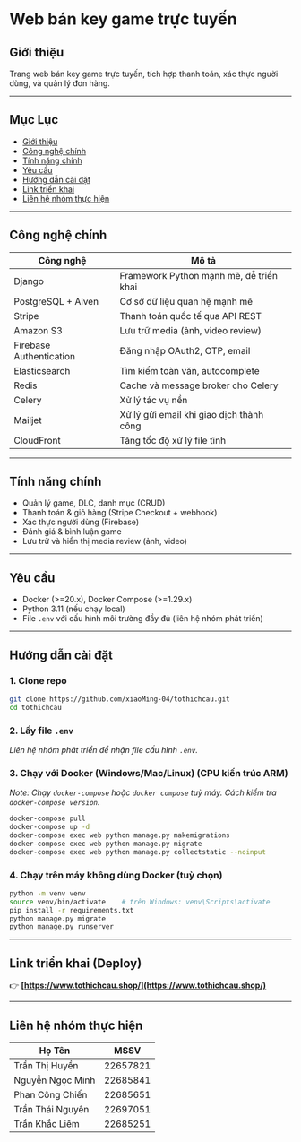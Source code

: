 # Web bán key game trực tuyến

## Giới thiệu

Trang web bán key game trực tuyến, tích hợp thanh toán, xác thực người dùng, và quản lý đơn hàng.

---

## Mục Lục

- [Giới thiệu](#giới-thiệu)
- [Công nghệ chính](#công-nghệ-chính)
- [Tính năng chính](#tính-năng-chính)
- [Yêu cầu](#yêu-cầu)
- [Hướng dẫn cài đặt](#hướng-dẫn-cài-đặt)
- [Link triển khai](#link-triển-khai)
- [Liên hệ nhóm thực hiện](#liên-hệ-nhóm-thực-hiện)

---

## Công nghệ chính

| Công nghệ               | Mô tả                                   |
| ----------------------- | --------------------------------------- |
| Django                  | Framework Python mạnh mẽ, dễ triển khai |
| PostgreSQL + Aiven      | Cơ sở dữ liệu quan hệ mạnh mẽ           |
| Stripe                  | Thanh toán quốc tế qua API REST         |
| Amazon S3               | Lưu trữ media (ảnh, video review)       |
| Firebase Authentication | Đăng nhập OAuth2, OTP, email            |
| Elasticsearch           | Tìm kiếm toàn văn, autocomplete         |
| Redis                   | Cache và message broker cho Celery      |
| Celery                  | Xử lý tác vụ nền                        |
| Mailjet                 | Xử lý gửi email khi giao dịch thành công|
| CloudFront              | Tăng tốc độ xử lý file tĩnh             |

---

## Tính năng chính

- Quản lý game, DLC, danh mục (CRUD)
- Thanh toán & giỏ hàng (Stripe Checkout + webhook)
- Xác thực người dùng (Firebase)
- Đánh giá & bình luận game
- Lưu trữ và hiển thị media review (ảnh, video)

---

## Yêu cầu

- Docker (>=20.x), Docker Compose (>=1.29.x)
- Python 3.11 (nếu chạy local)
- File `.env` với cấu hình môi trường đầy đủ (liên hệ nhóm phát triển)

---

## Hướng dẫn cài đặt

### 1. Clone repo

```bash
git clone https://github.com/xiaoMing-04/tothichcau.git
cd tothichcau
````

### 2. Lấy file `.env`

*Liên hệ nhóm phát triển để nhận file cấu hình `.env`.*

### 3. Chạy với Docker (Windows/Mac/Linux) (CPU kiến trúc ARM)
*Note: Chạy `docker-compose` hoặc `docker compose` tuỳ máy. Cách kiểm tra `docker-compose version`.*

```bash
docker-compose pull
docker-compose up -d
docker-compose exec web python manage.py makemigrations
docker-compose exec web python manage.py migrate
docker-compose exec web python manage.py collectstatic --noinput
```

### 4. Chạy trên máy không dùng Docker (tuỳ chọn)

```bash
python -m venv venv
source venv/bin/activate    # trên Windows: venv\Scripts\activate
pip install -r requirements.txt
python manage.py migrate
python manage.py runserver
```

---

## Link triển khai (Deploy)

👉 **[https://www.tothichcau.shop/](https://www.tothichcau.shop/)**

---

## Liên hệ nhóm thực hiện

| Họ Tên           | MSSV     |
| ---------------- | -------- |
| Trần Thị Huyền   | 22657821 |
| Nguyễn Ngọc Minh | 22685841 |
| Phan Công Chiến  | 22685651 |
| Trần Thái Nguyên | 22697051 |
| Trần Khắc Liêm   | 22685251 |